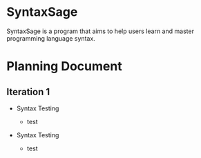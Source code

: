 # SyntaxSage
SyntaxSage is a program that aims to help users learn and master programming language syntax.

# Planning Document

## Iteration 1
- Syntax Testing
  - test

- Syntax Testing
  - test
